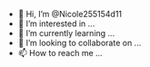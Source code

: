 - 👋 Hi, I’m @Nicole255154d11
- 👀 I’m interested in ...
- 🌱 I’m currently learning ...
- 💞️ I’m looking to collaborate on ...
- 📫 How to reach me ...

<!---
Nicole255154d11/Nicole255154d11 is a ✨ special ✨ repository because its `README.md` (this file) appears on your GitHub profile.
You can click the Preview link to take a look at your changes.
---操你妈的

